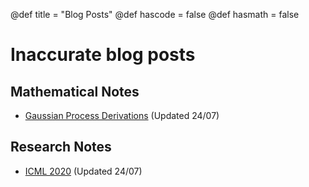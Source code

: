 @def title = "Blog Posts"
@def hascode = false
@def hasmath = false

# Inaccurate blog posts

## Mathematical Notes

- [Gaussian Process Derivations](./gpderivations) (Updated 24/07)

## Research Notes

- [ICML 2020](./icml20) (Updated 24/07)
